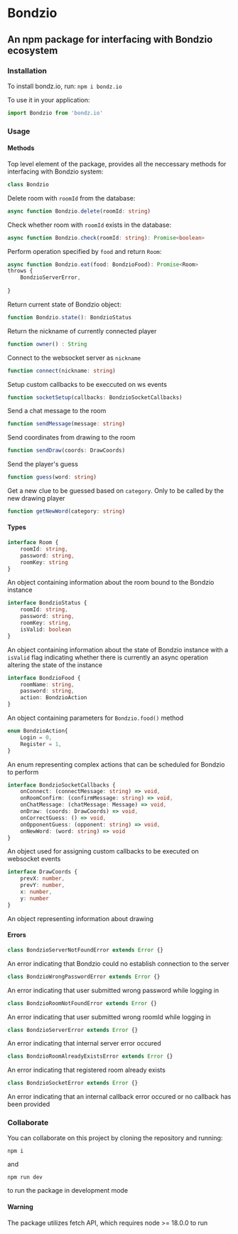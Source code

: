 # Bondzio

## An npm package for interfacing with Bondzio ecosystem

### Installation

To install bondz.io, run:
```npm i bondz.io```

To use it in your application:

```ts
import Bondzio from 'bondz.io'
```

### Usage

#### Methods

Top level element of the package, provides all the neccessary methods for interfacing with Bondzio system:

```ts  
class Bondzio
```

Delete room with ```roomId``` from the database:

```ts  
async function Bondzio.delete(roomId: string)
```

Check whether room with ```roomId``` exists in the database:

```ts  
async function Bondzio.check(roomId: string): Promise<boolean>
```

Perform operation specified by ```food``` and return ```Room```:

```ts
async function Bondzio.eat(food: BondzioFood): Promise<Room>   
throws {
    BondzioServerError,
    
}
```

Return current state of Bondzio object:

```ts
function Bondzio.state(): BondzioStatus
```

Return the nickname of currently connected player

```ts
function owner() : String
```

Connect to the websocket server as ```nickname```

```ts
function connect(nickname: string)
```

Setup custom callbacks to be execcuted on ws events

```ts
function socketSetup(callbacks: BondzioSocketCallbacks)
```

Send a chat message to the room

```ts
function sendMessage(message: string)
```

Send coordinates from drawing to the room

```ts
function sendDraw(coords: DrawCoords)
```

Send the player's guess

```ts
function guess(word: string)
```

Get a new clue to be guessed based on ```category```. Only to be called by the new drawing player

```ts
function getNewWord(category: string)
```

#### Types

```ts
interface Room {
    roomId: string,
    password: string,
    roomKey: string
}
```

An object containing information about the room bound to the Bondzio instance

```ts  
interface BondzioStatus {
    roomId: string,
    password: string,
    roomKey: string,
    isValid: boolean
}
```

An object containing information about the state of Bondzio instance with a ```isValid``` flag indicating whether there is currently an async operation altering the state of the instance

```ts  
interface BondzioFood {
    roomName: string,
    password: string,
    action: BondzioAction
}
```

An object containing parameters for ```Bondzio.food()``` method

```ts  
enum BondzioAction{
    Login = 0,
    Register = 1,
}
```

An enum representing complex actions that can be scheduled for Bondzio to perform

```ts  
interface BondzioSocketCallbacks {
    onConnect: (connectMessage: string) => void,
    onRoomConfirm: (confirmMessage: string) => void,
    onChatMessage: (chatMessage: Message) => void,
    onDraw: (coords: DrawCoords) => void,
    onCorrectGuess: () => void,
    onOpponentGuess: (opponent: string) => void,
    onNewWord: (word: string) => void
}
```  

An object used for assigning custom callbacks to be executed on websocket events

```ts  
interface DrawCoords {
    prevX: number,
    prevY: number,
    x: number,
    y: number
}
```  

An object representing information about drawing

#### Errors

```ts  
class BondzioServerNotFoundError extends Error {}
```

An error indicating that Bondzio could no establish connection to the server

```ts  
class BondzioWrongPasswordError extends Error {}
```

An error indicating that user submitted wrong password while logging in

```ts  
class BondzioRoomNotFoundError extends Error {}
```

An error indicating that user submitted wrong roomId while logging in

```ts  
class BondzioServerError extends Error {}
```

An error indicating that internal server error occured

```ts  
class BondzioRoomAlreadyExistsError extends Error {}
```

An error indicating that registered room already exists

```ts  
class BondzioSocketError extends Error {}
```

An error indicating that an internal callback error occured or no callback has been provided



### Collaborate

You can collaborate on this project by cloning the repository and running:  

```npm i```  

and  

```npm run dev```  

to run the package in development mode

#### Warning

The package utilizes fetch API, which requires node >= 18.0.0 to run
